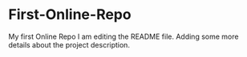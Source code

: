 # First-Online-Repo
My first Online Repo
I am editing the README file. Adding some more details about the project description.
